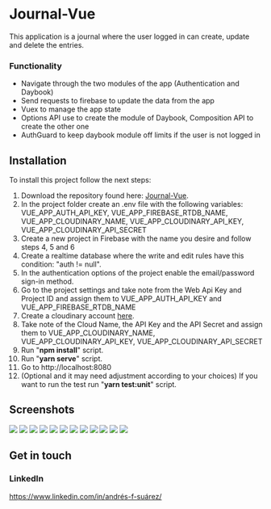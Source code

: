 # Journal-Vue
This application is a journal where the user logged in can create, update and delete the entries.

### Functionality
- Navigate through the two modules of the app (Authentication and Daybook)
- Send requests to firebase to update the data from the app
- Vuex to manage the app state
- Options API use to create the module of Daybook, Composition API to create the other one
- AuthGuard to keep daybook module off limits if the user is not logged in

## Installation
To install this project follow the next steps:
1. Download the repository found here: [Journal-Vue](https://github.com/SuaferoanTJK/Journal-Vue).
2. In the project folder create an .env file with the following variables: VUE_APP_AUTH_API_KEY, VUE_APP_FIREBASE_RTDB_NAME, VUE_APP_CLOUDINARY_NAME, VUE_APP_CLOUDINARY_API_KEY, VUE_APP_CLOUDINARY_API_SECRET
3. Create a new project in Firebase with the name you desire and follow steps 4, 5 and 6
4. Create a realtime database where the write and edit rules have this condition: "auth != null".
5. In the authentication options of the project enable the email/password sign-in method.
6. Go to the project settings and take note from the Web Api Key and Project ID and assign them to VUE_APP_AUTH_API_KEY and VUE_APP_FIREBASE_RTDB_NAME
7. Create a cloudinary account [here](https://cloudinary.com).
8. Take note of the Cloud Name, the API Key and the API Secret and assign them to VUE_APP_CLOUDINARY_NAME, VUE_APP_CLOUDINARY_API_KEY, VUE_APP_CLOUDINARY_API_SECRET
9. Run "**npm install**" script.
10. Run "**yarn serve**" script.
11. Go to http://localhost:8080
12. (Optional and it may need adjustment according to your choices) If you want to run the test run "**yarn test:unit**" script.

## Screenshots
<p float="left">
  <img src="./src/assets/screenshots/1.png">
  <img src="./src/assets/screenshots/2.png">
  <img src="./src/assets/screenshots/3.png">
  <img src="./src/assets/screenshots/4.png">
  <img src="./src/assets/screenshots/5.png">
  <img src="./src/assets/screenshots/6.png">
  <img src="./src/assets/screenshots/7.png">
  <img src="./src/assets/screenshots/8.png">
  <img src="./src/assets/screenshots/9.png">
  <img src="./src/assets/screenshots/10.png">
  <img src="./src/assets/screenshots/11.png">
  <img src="./src/assets/screenshots/12.png">
  
</p>

## Get in touch
### LinkedIn
https://www.linkedin.com/in/andrés-f-suárez/
